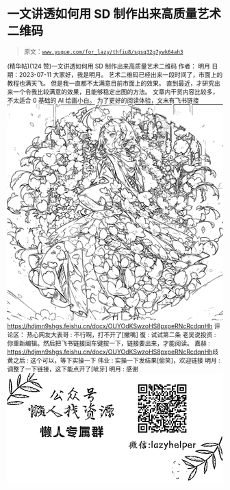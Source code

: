 # 一文讲透如何用 SD 制作出来高质量艺术二维码

> 原文：[`www.yuque.com/for_lazy/thfiu8/sqsq32g7ywk64ah3`](https://www.yuque.com/for_lazy/thfiu8/sqsq32g7ywk64ah3)

<ne-h2 id="4789525b" data-lake-id="4789525b"><ne-heading-ext><ne-heading-anchor></ne-heading-anchor><ne-heading-fold></ne-heading-fold></ne-heading-ext><ne-heading-content><ne-text id="u53b58051">(精华帖)(124 赞)一文讲透如何用 SD 制作出来高质量艺术二维码</ne-text></ne-heading-content></ne-h2> <ne-p id="u51035dd7" data-lake-id="u51035dd7"><ne-text id="u0008b688">作者： 明月</ne-text></ne-p> <ne-p id="u26190179" data-lake-id="u26190179"><ne-text id="u2d90788a">日期：2023-07-11</ne-text></ne-p> <ne-p id="uf2ac8c97" data-lake-id="uf2ac8c97"><ne-text id="uf6c6c879">大家好，我是明月。</ne-text></ne-p> <ne-p id="uf3bfd54f" data-lake-id="uf3bfd54f"><ne-text id="u32bbc871">艺术二维码已经出来一段时间了，市面上的教程也满天飞。</ne-text></ne-p> <ne-p id="uac7282e5" data-lake-id="uac7282e5"><ne-text id="uaebaa4b7">但是我一直都不太满意目前市面上的效果。</ne-text></ne-p> <ne-p id="uad2f06b1" data-lake-id="uad2f06b1"><ne-text id="uf9ccc7ef">直到最近，才研究出来一个令我比较满意的效果，且能够稳定出图的方法。</ne-text></ne-p> <ne-p id="ubf1b859d" data-lake-id="ubf1b859d"><ne-text id="ub238d54b">文章内干货内容比较多，不太适合 0 基础的 AI 绘画小白。</ne-text></ne-p> <ne-p id="u6a1cd369" data-lake-id="u6a1cd369"><ne-text id="u7c7f9f3c">为了更好的阅读体验，文末有飞书链接</ne-text></ne-p> <ne-p id="udddebbb4" data-lake-id="udddebbb4"><ne-card data-card-name="image" data-card-type="inline" id="EiQww" data-event-boundary="card">![](img/54eff2c974e52205bb0a875a9c01e371.png)</ne-card></ne-p> <ne-p id="u5f20779b" data-lake-id="u5f20779b">[<ne-text id="u42af1197">https://hdjmn9shgs.feishu.cn/docx/OUYOdKSwzoHS8pxpeRNcRcdqnHh</ne-text>](https://hdjmn9shgs.feishu.cn/docx/OUYOdKSwzoHS8pxpeRNcRcdqnHh)</ne-p> <ne-hole id="u0e581343" data-lake-id="u0e581343"><ne-card data-card-name="hr" data-card-type="block" id="OGjVq" data-event-boundary="card"><ne-p id="u5162476c" data-lake-id="u5162476c"><ne-text id="ub2cd98d6">评论区：</ne-text></ne-p> <ne-p id="uda60c372" data-lake-id="uda60c372"><ne-text id="ucf74050e">热心网友大表哥 : 不行啊，打不开了[撇嘴]</ne-text> <ne-text id="ue69f5ec1">復 : 试试第二条</ne-text> <ne-text id="ue4517734">老吴说投资 : 你重新编辑。然后把飞书链接回车键按一下，链接要出来，才能阅读。</ne-text> <ne-text id="ud47a5f7e">嘉赫 :</ne-text> [<ne-text id="udd033c3a">https://hdjmn9shgs.feishu.cn/docx/OUYOdKSwzoHS8pxpeRNcRcdqnHh</ne-text>](https://hdjmn9shgs.feishu.cn/docx/OUYOdKSwzoHS8pxpeRNcRcdqnHh)<ne-text id="u277fa744">歧黄之后 : 这个可以，等下实操一下</ne-text> <ne-text id="u52f807bb">伟业 : 实操一下发结果[偷笑]，欢迎链接</ne-text> <ne-text id="u2bc6bb66">明月 : 调整了一下链接，这下能点开了[呲牙]</ne-text> <ne-text id="u0ca8b1e8">明月 : 感谢</ne-text></ne-p> <ne-p id="u3f572655" data-lake-id="u3f572655"><ne-card data-card-name="image" data-card-type="inline" id="bx8T4" data-event-boundary="card">![](img/894d30a529e7c37bcd3392323c99941c.png)  <ne-hole id="u1e83e367" data-lake-id="u1e83e367"><ne-card data-card-name="hr" data-card-type="block" id="BLhoN" data-event-boundary="card"></ne-card></ne-hole></ne-card></ne-p></ne-card></ne-hole>